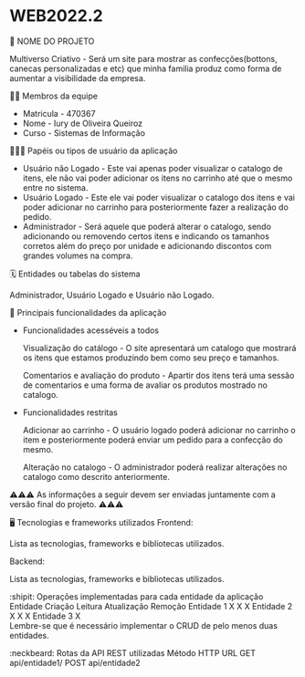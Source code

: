 # WEB2022.2


🏁 NOME DO PROJETO

Multiverso Criativo - Será um site para mostrar as confecções(bottons, canecas personalizadas e etc) que minha familia produz como forma de aumentar a visibilidade da empresa. 

🧑‍💻 Membros da equipe

 - Matricula - 470367
 - Nome - Iury de Oliveira Queiroz
 - Curso - Sistemas de Informação

🧑‍🤝‍🧑 Papéis ou tipos de usuário da aplicação

 - Usuário não Logado - Este vai apenas poder visualizar o catalogo de itens, ele não vai poder adicionar os itens no carrinho até que o mesmo entre no sistema.
 - Usuário Logado - Este ele vai poder visualizar o catalogo dos itens e vai poder adicionar no carrinho para posteriormente fazer a realização do pedido.
 - Administrador - Será aquele que poderá alterar o catalogo, sendo adicionando ou removendo certos itens e indicando os tamanhos corretos além do preço por unidade e adicionando discontos com grandes volumes na compra. 

🗓️ Entidades ou tabelas do sistema

Administrador, Usuário Logado e Usuário não Logado.

🚩 Principais funcionalidades da aplicação

- Funcionalidades acesséveis a todos

  Visualização do catálogo - O site apresentará um catalogo que mostrará os itens que estamos produzindo bem como seu preço e tamanhos.
  
  Comentarios e avaliação do produto - Apartir dos itens terá uma sessão de comentarios e uma forma de avaliar os produtos mostrado no catalogo.

- Funcionalidades restritas

  Adicionar ao carrinho - O usuário logado poderá adicionar no carrinho o item e posteriormente poderá enviar um pedido para a confecção do mesmo.
  
  Alteração no catalogo - O administrador poderá realizar alterações no catalogo como descrito anteriormente. 

⚠️⚠️⚠️ As informações a seguir devem ser enviadas juntamente com a versão final do projeto. ⚠️⚠️⚠️

🖥️ Tecnologias e frameworks utilizados
Frontend:

Lista as tecnologias, frameworks e bibliotecas utilizados.

Backend:

Lista as tecnologias, frameworks e bibliotecas utilizados.

:shipit: Operações implementadas para cada entidade da aplicação
Entidade	Criação	Leitura	Atualização	Remoção
Entidade 1	X	X		X
Entidade 2	X		X	X
Entidade 3	X			
Lembre-se que é necessário implementar o CRUD de pelo menos duas entidades.

:neckbeard: Rotas da API REST utilizadas
Método HTTP	URL
GET	api/entidade1/
POST	api/entidade2
